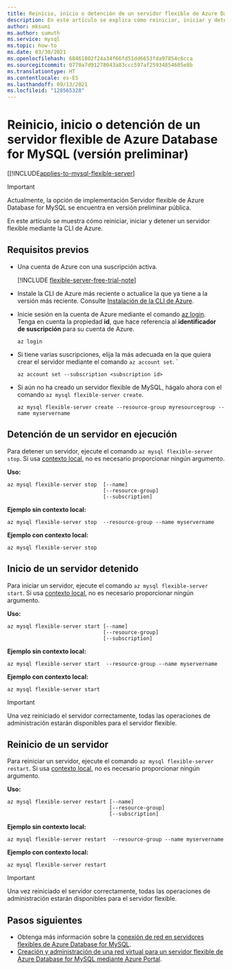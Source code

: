 ```yaml
---
title: Reinicio, inicio o detención de un servidor flexible de Azure Database for MySQL mediante Azure Portal
description: En este artículo se explica cómo reiniciar, iniciar y detener operaciones en Azure Database for MySQL mediante la CLI de Azure.
author: mksuni
ms.author: sumuth
ms.service: mysql
ms.topic: how-to
ms.date: 03/30/2021
ms.openlocfilehash: 68461802f24a34f66fd51dd6653fda97854c6cca
ms.sourcegitcommit: 0770a7d91278043a83ccc597af25934854605e8b
ms.translationtype: HT
ms.contentlocale: es-ES
ms.lasthandoff: 09/13/2021
ms.locfileid: "128565328"
---
```

# <a name="restartstopstart-an-azure-database-for-mysql---flexible-server-preview"></a>Reinicio, inicio o detención de un servidor flexible de Azure Database for MySQL (versión preliminar)

[[!INCLUDE[applies-to-mysql-flexible-server](../includes/applies-to-mysql-flexible-server.md)]

> [!IMPORTANT]
> Actualmente, la opción de implementación Servidor flexible de Azure Database for MySQL se encuentra en versión preliminar pública.

En este artículo se muestra cómo reiniciar, iniciar y detener un servidor flexible mediante la CLI de Azure.

## <a name="prerequisites"></a>Requisitos previos

- Una cuenta de Azure con una suscripción activa. 

    [!INCLUDE [flexible-server-free-trial-note](../includes/flexible-server-free-trial-note.md)]
- Instale la CLI de Azure más reciente o actualice la que ya tiene a la versión más reciente. Consulte [Instalación de la CLI de Azure](/cli/azure/install-azure-cli).
-  Inicie sesión en la cuenta de Azure mediante el comando [az login](/cli/azure/reference-index#az_login). Tenga en cuenta la propiedad **id**, que hace referencia al **identificador de suscripción** para su cuenta de Azure.

    ```azurecli-interactive
    az login
    ````

- Si tiene varias suscripciones, elija la más adecuada en la que quiera crear el servidor mediante el comando ```az account set```.
`
    ```azurecli
    az account set --subscription <subscription id>
    ```

- Si aún no ha creado un servidor flexible de MySQL, hágalo ahora con el comando ```az mysql flexible-server create```.

    ```azurecli
    az mysql flexible-server create --resource-group myresourcegroup --name myservername
    ```

## <a name="stop-a-running-server"></a>Detención de un servidor en ejecución
Para detener un servidor, ejecute el comando ```az mysql flexible-server stop```. Si usa [contexto local](/cli/azure/config/param-persist), no es necesario proporcionar ningún argumento.

**Uso:**
```azurecli
az mysql flexible-server stop  [--name]
                               [--resource-group]
                               [--subscription]
```

**Ejemplo sin contexto local:**
```azurecli
az mysql flexible-server stop  --resource-group --name myservername
```

**Ejemplo con contexto local:**
```azurecli
az mysql flexible-server stop
```

## <a name="start-a-stopped-server"></a>Inicio de un servidor detenido
Para iniciar un servidor, ejecute el comando ```az mysql flexible-server start```. Si usa [contexto local](/cli/azure/config/param-persist), no es necesario proporcionar ningún argumento.

**Uso:**
```azurecli
az mysql flexible-server start [--name]
                               [--resource-group]
                               [--subscription]
```

**Ejemplo sin contexto local:**
```azurecli
az mysql flexible-server start  --resource-group --name myservername
```

**Ejemplo con contexto local:**
```azurecli
az mysql flexible-server start
```

> [!IMPORTANT]
>Una vez reiniciado el servidor correctamente, todas las operaciones de administración estarán disponibles para el servidor flexible.

## <a name="restart-a-server"></a>Reinicio de un servidor
Para reiniciar un servidor, ejecute el comando ```az mysql flexible-server restart```. Si usa [contexto local](/cli/azure/config/param-persist), no es necesario proporcionar ningún argumento.

**Uso:**
```azurecli
az mysql flexible-server restart [--name]
                                 [--resource-group]
                                 [--subscription]
```

**Ejemplo sin contexto local:**
```azurecli
az mysql flexible-server restart  --resource-group --name myservername
```

**Ejemplo con contexto local:**
```azurecli
az mysql flexible-server restart
```


> [!IMPORTANT]
>Una vez reiniciado el servidor correctamente, todas las operaciones de administración estarán disponibles para el servidor flexible.

## <a name="next-steps"></a>Pasos siguientes
- Obtenga más información sobre la [conexión de red en servidores flexibles de Azure Database for MySQL](./concepts-networking.md).
- [Creación y administración de una red virtual para un servidor flexible de Azure Database for MySQL mediante Azure Portal](./how-to-manage-virtual-network-portal.md).

